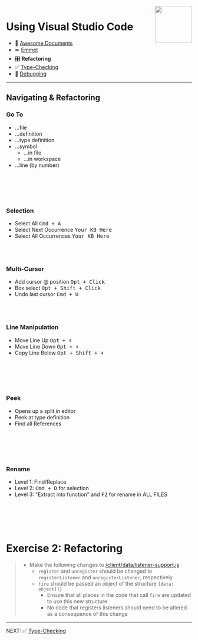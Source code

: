 <img align='right' height=100 src='../../../public/vscode.png'>

# Using Visual Studio Code

- 📄 [Awesome Documents](./markdown.md)
- ⏩ [Emmet](./emmet.md)
- 🎛 **Refactoring**
- ✅ [Type-Checking](./type-checking.md)
- 🐞 [Debugging](./debugging.md)

---

## Navigating & Refactoring

### Go To

- ...file
- ...definition
- ...type definition
- ...symbol
  - ...in file
  - ...in workspace
- ...line (by number)

<br><br><br><br>

### Selection

- Select All <kbd>Cmd + A</kbd>
- Select Next Occurrence <kbd>Your KB Here</kbd>
- Select All Occurrences <kbd>Your KB Here</kbd>

<br><br>

### Multi-Cursor

- Add cursor @ position <kbd>Opt + Click</kbd>
- Box select <kbd>Opt + Shift + Click</kbd>
- Undo last cursor <kbd>Cmd + U</kbd>

<br><br>

### Line Manipulation

- Move Line Up <kbd>Opt + ⬆️</kbd>
- Move Line Down <kbd>Opt + ⬇️</kbd>
- Copy Line Below <kbd>Opt + Shift + ⬇️</kbd>

<br><br><br><br>

### Peek

- Opens up a split in editor
- Peek at type definition
- Find all References

<br><br><br><br>

### Rename

- Level 1: Find/Replace
- Level 2: <kbd>Cmd + D</kbd> for selection
- Level 3: "Extract into function" and <kbd>F2</kbd> for rename in ALL FILES

<br><br><br><br>

# Exercise 2: Refactoring

> - Make the following changes to [/client/data/listener-support.js](/client/data/listener-support.js)
>   - `register` and `unregister` should be changed to `registerListener` and `unregisterListener`, respectively
>   - `fire` should be passed an object of the structure `{data: object[]}`
>     - Ensure that all places in the code that call `fire` are updated to use this new structure
>     - No code that registers listeners should need to be altered as a consequence of this change

---

NEXT: ✅ [Type-Checking](./type-checking.md)
